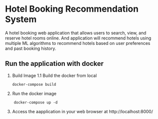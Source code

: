 # Hotel Booking Recommendation System

A hotel booking web application that allows users to search, view, and reserve hotel rooms online. And application will recommend hotels using multiple ML algorithms to recommend hotels based on user preferences and past booking history.

## Run the application with docker

1. Build Image
    1.1 Build the docker from local
    ```
    docker-compose build  
    ```
2. Run the docker image
```
    docker-compose up -d
```
3. Access the aapplication in your web browser at http://localhost:8000/

